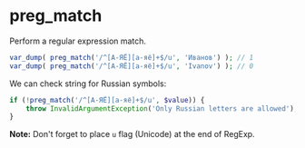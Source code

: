 # preg_match

Perform a regular expression match.

```php
var_dump( preg_match('/^[А-ЯЁ][а-яё]+$/u', 'Иванов') ); // 1
var_dump( preg_match('/^[А-ЯЁ][а-яё]+$/u', 'Ivanov') ); // 0
```
We can check string for Russian symbols:

```php
if (!preg_match('/^[А-ЯЁ][а-яё]+$/u', $value)) {
    throw InvalidArgumentException('Only Russian letters are allowed');
}
```

**Note:** Don't forget to place `u` flag (Unicode) at the end of RegExp.
